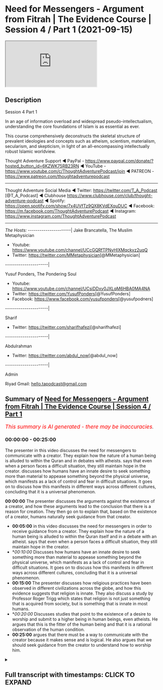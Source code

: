 # Need for Messengers - Argument from Fitrah | The Evidence Course | Session 4 / Part 1 (2021-09-15)

<iframe loading='lazy' src='https://www.youtube.com/embed/z2m7jsH3_Mw'></iframe>

## Description

Session 4  Part 1

In an age of information overload and widespread pseudo-intellectualism, understanding the core foundations of Islam is as essential as ever. 

This course comprehensively deconstructs the skeletal structure of prevalent ideologies and concepts such as atheism, scientism, materialism, secularism, and skepticism, in light of an all-encompassing intellectually robust Islamic worldview.

Thought Adventure Support
◄ PayPal - https://www.paypal.com/donate/?hosted_button_id=6KZWK75RB23RN 
◄ YouTube - https://www.youtube.com/c/ThoughtAdventurePodcast/join
◄ PATREON - https://www.patreon.com/thoughtadventurepodcast
____________________________________________________________________

Thought Adventure Social Media
◄ Twitter: https://twitter.com/T_A_Podcast​​ [@T_A_Podcast]
◄ Clubhouse https://www.clubhouse.com/club/thought-adventure-podcast
◄ Spotify: https://open.spotify.com/show/7x4UVfTz9QX8KVdEXquDUC
◄ Facebook: https://m.facebook.com/ThoughtAdventurePodcast
◄ Instagram: https://www.instagram.com/ThoughtAdventurePodcast​

----------------------------------------------------------------

*The Hosts:*
----------------------|
Jake Brancatella, The Muslim Metaphysician

- Youtube: https://www.youtube.com/channel/UCcGQRfTPNyHlXMqckvz2uqQ
- Twitter:  https://twitter.com/MMetaphysician​​ [@MMetaphysician]

----------------------|

Yusuf Ponders, The Pondering Soul

- Youtube: https://www.youtube.com/channel/UCsiDDxy0JXLqM6HBA0MA4NA
- Twitter: https://twitter.com/YusufPonders​​ [@YusufPonders]
- Facebook: https://www.facebook.com/yusufponders​ [@yusufpodners]

----------------------|

Sharif

- Twitter: https://twitter.com/sharifhafezi​​ [@sharifhafezi]

----------------------|

Abdulrahman

- Twitter: https://twitter.com/abdul_now​ [@abdul_now]

----------------------|

Admin

Riyad 
Gmail: hello.tapodcast@gmail.com

## Summary of [Need for Messengers - Argument from Fitrah | The Evidence Course | Session 4 / Part 1](https://www.youtube.com/watch?v=z2m7jsH3_Mw)


*<span style="color:red; font-size:125%">This summary is AI generated - there may be inaccuracies</span>. [](/)*

### <a onclick="modifyYTiframeseektime('0')">00:00:00</a> - <a onclick="modifyYTiframeseektime('1500')">00:25:00</a>

The presenter in this video discusses the need for messengers to communicate with a creator. They explain how the nature of a human being is alluded to within the Quran and in debates with atheists. says that even when a person faces a difficult situation, they still maintain hope in the creator.  discusses how humans have an innate desire to seek something more than material to appease something beyond the physical universe, which manifests as a lack of control and fear in difficult situations. It goes on to discuss how this manifests in different ways across different cultures, concluding that it is a universal phenomenon.

**<a onclick="modifyYTiframeseektime('0')">00:00:00</a>** The presenter discusses the arguments against the existence of a creator, and how these arguments lead to the conclusion that there is a reason for creation. They then go on to explain that, based on the existence of a creator, humans naturally seek guidance from that creator.
* **<a onclick="modifyYTiframeseektime('300')">00:05:00</a>** in this video discusses the need for messengers in order to receive guidance from a creator. They explain how the nature of a human being is alluded to within the Quran itself and in a debate with an atheist. says that even when a person faces a difficult situation, they still maintain hope in the creator.
* **<a onclick="modifyYTiframeseektime('600')">00:10:00</a>* Discusses how humans have an innate desire to seek something more than material to appease something beyond the physical universe, which manifests as a lack of control and fear in difficult situations. It goes on to discuss how this manifests in different ways across different cultures, concluding that it is a universal phenomenon.
* **<a onclick="modifyYTiframeseektime('900')">00:15:00</a>** The presenter discusses how religious practices have been observed in different civilizations across the globe, and how this evidence suggests that religion is innate. They also discuss a study by Professor Roger Trigg which states that religion is not just something that is acquired from society, but is something that is innate in most humans.
* **<a onclick="modifyYTiframeseektime('1200')">00:20:00</a>* Discusses studies that point to the existence of a desire to worship and submit to a higher being in human beings, even atheists. He argues that this is the fitter of the human being and that it is a rational observation of the human condition.
* **<a onclick="modifyYTiframeseektime('1500')">00:25:00</a>** argues that there must be a way to communicate with the creator because it makes sense and is logical. He also argues that we should seek guidance from the creator to understand how to worship him.

<details><summary><h2>Full transcript with timestamps: CLICK TO EXPAND</h2></summary>

<a onclick="modifyYTiframeseektime('14')">0:00:14</a> alhamdulillah you have stayed for  
<a onclick="modifyYTiframeseektime('17')">0:00:17</a> section four inshallah section four  
<a onclick="modifyYTiframeseektime('19')">0:00:19</a> we're now going to look at the question  
<a onclick="modifyYTiframeseektime('21')">0:00:21</a> about the need for messengers and we're  
<a onclick="modifyYTiframeseektime('23')">0:00:23</a> going to talk about this in two parts  
<a onclick="modifyYTiframeseektime('25')">0:00:25</a> the first one we're going to talk about  
<a onclick="modifyYTiframeseektime('27')">0:00:27</a> which is where we're going to focus  
<a onclick="modifyYTiframeseektime('28')">0:00:28</a> today is the argument from fitra  
<a onclick="modifyYTiframeseektime('31')">0:00:31</a> so in the first section or the second  
<a onclick="modifyYTiframeseektime('33')">0:00:33</a> section  
<a onclick="modifyYTiframeseektime('34')">0:00:34</a> and sections two or sessions two and  
<a onclick="modifyYTiframeseektime('37')">0:00:37</a> three  
<a onclick="modifyYTiframeseektime('38')">0:00:38</a> we explored the question of whether the  
<a onclick="modifyYTiframeseektime('40')">0:00:40</a> universe and all that it contained  
<a onclick="modifyYTiframeseektime('43')">0:00:43</a> including us  
<a onclick="modifyYTiframeseektime('44')">0:00:44</a> have a creator  
<a onclick="modifyYTiframeseektime('46')">0:00:46</a> we explored the various arguments for  
<a onclick="modifyYTiframeseektime('49')">0:00:49</a> the existence of allah  
<a onclick="modifyYTiframeseektime('51')">0:00:51</a> and even some of the popular contentions  
<a onclick="modifyYTiframeseektime('53')">0:00:53</a> against these arguments  
<a onclick="modifyYTiframeseektime('55')">0:00:55</a> inshallah hopefully we have concluded  
<a onclick="modifyYTiframeseektime('58')">0:00:58</a> that there are very strong  
<a onclick="modifyYTiframeseektime('60')">0:01:00</a> rational reasons for not only believing  
<a onclick="modifyYTiframeseektime('63')">0:01:03</a> that there is a necessary independent  
<a onclick="modifyYTiframeseektime('65')">0:01:05</a> unlimited creator  
<a onclick="modifyYTiframeseektime('66')">0:01:06</a> but also a creator who is one and unique  
<a onclick="modifyYTiframeseektime('70')">0:01:10</a> as well as having a will and thus chose  
<a onclick="modifyYTiframeseektime('73')">0:01:13</a> to create the universe  
<a onclick="modifyYTiframeseektime('75')">0:01:15</a> that the first question should now be  
<a onclick="modifyYTiframeseektime('77')">0:01:17</a> answered what was that first question if  
<a onclick="modifyYTiframeseektime('78')">0:01:18</a> you remember when we talked about the  
<a onclick="modifyYTiframeseektime('80')">0:01:20</a> person who wakes up on in a desert  
<a onclick="modifyYTiframeseektime('83')">0:01:23</a> how did i get here we wake up into  
<a onclick="modifyYTiframeseektime('85')">0:01:25</a> existence we went from non-existence to  
<a onclick="modifyYTiframeseektime('87')">0:01:27</a> existence we've answered that first  
<a onclick="modifyYTiframeseektime('89')">0:01:29</a> question how did i get here  
<a onclick="modifyYTiframeseektime('92')">0:01:32</a> ultimately without going into the  
<a onclick="modifyYTiframeseektime('94')">0:01:34</a> discussions of mechanic mechanistics or  
<a onclick="modifyYTiframeseektime('96')">0:01:36</a> the  
<a onclick="modifyYTiframeseektime('97')">0:01:37</a> mechanistics or mechanical aspects or  
<a onclick="modifyYTiframeseektime('99')">0:01:39</a> causations of the universe and its  
<a onclick="modifyYTiframeseektime('101')">0:01:41</a> creation we ultimately answered the  
<a onclick="modifyYTiframeseektime('103')">0:01:43</a> question by saying ultimately the  
<a onclick="modifyYTiframeseektime('105')">0:01:45</a> creator created us  
<a onclick="modifyYTiframeseektime('107')">0:01:47</a> and brought us into this life  
<a onclick="modifyYTiframeseektime('110')">0:01:50</a> but we also need to ask the next  
<a onclick="modifyYTiframeseektime('112')">0:01:52</a> question  
<a onclick="modifyYTiframeseektime('113')">0:01:53</a> okay we are created  
<a onclick="modifyYTiframeseektime('115')">0:01:55</a> but we we were we created by the creator  
<a onclick="modifyYTiframeseektime('117')">0:01:57</a> allah and told just to get on with life  
<a onclick="modifyYTiframeseektime('120')">0:02:00</a> in essence is there guidance from this  
<a onclick="modifyYTiframeseektime('123')">0:02:03</a> creator after we have been created  
<a onclick="modifyYTiframeseektime('126')">0:02:06</a> should we even look for the guidance or  
<a onclick="modifyYTiframeseektime('128')">0:02:08</a> should we just simply be satisfied that  
<a onclick="modifyYTiframeseektime('130')">0:02:10</a> allah exists our creator exists that's  
<a onclick="modifyYTiframeseektime('133')">0:02:13</a> it i'm happy with the answer  
<a onclick="modifyYTiframeseektime('135')">0:02:15</a> well there's a few ways to answer this  
<a onclick="modifyYTiframeseektime('136')">0:02:16</a> question  
<a onclick="modifyYTiframeseektime('137')">0:02:17</a> firstly if we cast our minds back  
<a onclick="modifyYTiframeseektime('140')">0:02:20</a> to the second video in the first section  
<a onclick="modifyYTiframeseektime('143')">0:02:23</a> or first session  
<a onclick="modifyYTiframeseektime('144')">0:02:24</a> we discussed that in order to understand  
<a onclick="modifyYTiframeseektime('146')">0:02:26</a> our purpose of life  
<a onclick="modifyYTiframeseektime('148')">0:02:28</a> you know when you wake up in that desert  
<a onclick="modifyYTiframeseektime('150')">0:02:30</a> in order to understand our purpose we  
<a onclick="modifyYTiframeseektime('152')">0:02:32</a> need to answer the question how did we  
<a onclick="modifyYTiframeseektime('154')">0:02:34</a> get here and also  
<a onclick="modifyYTiframeseektime('156')">0:02:36</a> what's going to happen to us after we  
<a onclick="modifyYTiframeseektime('158')">0:02:38</a> die  
<a onclick="modifyYTiframeseektime('159')">0:02:39</a> where are we going and it's only by  
<a onclick="modifyYTiframeseektime('161')">0:02:41</a> answering this question do we create a  
<a onclick="modifyYTiframeseektime('163')">0:02:43</a> unique moral and unique viewpoint on  
<a onclick="modifyYTiframeseektime('167')">0:02:47</a> life so we need to know we still need to  
<a onclick="modifyYTiframeseektime('169')">0:02:49</a> answer this question  
<a onclick="modifyYTiframeseektime('171')">0:02:51</a> is there guidance did the creator create  
<a onclick="modifyYTiframeseektime('173')">0:02:53</a> us and just simply leave us or did the  
<a onclick="modifyYTiframeseektime('175')">0:02:55</a> creator creators and actually give us a  
<a onclick="modifyYTiframeseektime('177')">0:02:57</a> guidance that we have to follow and tell  
<a onclick="modifyYTiframeseektime('179')">0:02:59</a> us what's going to happen to us after we  
<a onclick="modifyYTiframeseektime('181')">0:03:01</a> die  
<a onclick="modifyYTiframeseektime('182')">0:03:02</a> so clearly now  
<a onclick="modifyYTiframeseektime('184')">0:03:04</a> knowing that there is a creator who  
<a onclick="modifyYTiframeseektime('186')">0:03:06</a> chose to create the universe we'd  
<a onclick="modifyYTiframeseektime('187')">0:03:07</a> naturally ask the question whether there  
<a onclick="modifyYTiframeseektime('190')">0:03:10</a> was a reason for this creation and what  
<a onclick="modifyYTiframeseektime('193')">0:03:13</a> our role is within this universe within  
<a onclick="modifyYTiframeseektime('195')">0:03:15</a> this creation  
<a onclick="modifyYTiframeseektime('197')">0:03:17</a> that would necessitate  
<a onclick="modifyYTiframeseektime('198')">0:03:18</a> us  
<a onclick="modifyYTiframeseektime('199')">0:03:19</a> force us to go out and look for any  
<a onclick="modifyYTiframeseektime('202')">0:03:22</a> divine guidance  
<a onclick="modifyYTiframeseektime('204')">0:03:24</a> that point  
<a onclick="modifyYTiframeseektime('205')">0:03:25</a> is further emphasized by various people  
<a onclick="modifyYTiframeseektime('208')">0:03:28</a> claiming that they've received  
<a onclick="modifyYTiframeseektime('210')">0:03:30</a> communication from the creator so that  
<a onclick="modifyYTiframeseektime('212')">0:03:32</a> you go outside people are all constantly  
<a onclick="modifyYTiframeseektime('214')">0:03:34</a> claiming that there is a creator that  
<a onclick="modifyYTiframeseektime('216')">0:03:36</a> there is so that not only there is a  
<a onclick="modifyYTiframeseektime('217')">0:03:37</a> creator but they have  
<a onclick="modifyYTiframeseektime('219')">0:03:39</a> you know  
<a onclick="modifyYTiframeseektime('220')">0:03:40</a> revelation from this creator the  
<a onclick="modifyYTiframeseektime('222')">0:03:42</a> guidance to tell us how to live our life  
<a onclick="modifyYTiframeseektime('224')">0:03:44</a> what to believe in what's going to  
<a onclick="modifyYTiframeseektime('226')">0:03:46</a> happen to us after we die  
<a onclick="modifyYTiframeseektime('228')">0:03:48</a> so we'd naturally look at some of these  
<a onclick="modifyYTiframeseektime('230')">0:03:50</a> claims  
<a onclick="modifyYTiframeseektime('231')">0:03:51</a> that is something we'd discuss that's  
<a onclick="modifyYTiframeseektime('233')">0:03:53</a> something we'll discuss more in the next  
<a onclick="modifyYTiframeseektime('234')">0:03:54</a> session what is the evidences for these  
<a onclick="modifyYTiframeseektime('236')">0:03:56</a> claims and how to assess it  
<a onclick="modifyYTiframeseektime('238')">0:03:58</a> secondly by establishing that allah  
<a onclick="modifyYTiframeseektime('241')">0:04:01</a> exists who chose to create this  
<a onclick="modifyYTiframeseektime('243')">0:04:03</a> naturally implies there's a purpose  
<a onclick="modifyYTiframeseektime('246')">0:04:06</a> behind creation because we're not just  
<a onclick="modifyYTiframeseektime('248')">0:04:08</a> talking about a necessary being that  
<a onclick="modifyYTiframeseektime('250')">0:04:10</a> incidentally created the universe but  
<a onclick="modifyYTiframeseektime('252')">0:04:12</a> rather allah subhanallah a creator with  
<a onclick="modifyYTiframeseektime('255')">0:04:15</a> a will and therefore chose through his  
<a onclick="modifyYTiframeseektime('258')">0:04:18</a> knowledge and power to create the  
<a onclick="modifyYTiframeseektime('261')">0:04:21</a> universe that implies that there was a  
<a onclick="modifyYTiframeseektime('263')">0:04:23</a> reason behind this creation allah he  
<a onclick="modifyYTiframeseektime('266')">0:04:26</a> mentioned in the quran in translation  
<a onclick="modifyYTiframeseektime('268')">0:04:28</a> we created not the heavens and the earth  
<a onclick="modifyYTiframeseektime('270')">0:04:30</a> and all that is in between them for mere  
<a onclick="modifyYTiframeseektime('272')">0:04:32</a> play sort of  
<a onclick="modifyYTiframeseektime('274')">0:04:34</a> chapter 21 verse 16.  
<a onclick="modifyYTiframeseektime('276')">0:04:36</a> so after knowing that the creator  
<a onclick="modifyYTiframeseektime('278')">0:04:38</a> decided to create us  
<a onclick="modifyYTiframeseektime('280')">0:04:40</a> it would be natural to ask the question  
<a onclick="modifyYTiframeseektime('282')">0:04:42</a> why did the creator create us and what  
<a onclick="modifyYTiframeseektime('284')">0:04:44</a> com you know what guidance is given to  
<a onclick="modifyYTiframeseektime('287')">0:04:47</a> us therefore we're looking for  
<a onclick="modifyYTiframeseektime('288')">0:04:48</a> communication  
<a onclick="modifyYTiframeseektime('290')">0:04:50</a> third reason why we would look for a  
<a onclick="modifyYTiframeseektime('292')">0:04:52</a> guidance  
<a onclick="modifyYTiframeseektime('293')">0:04:53</a> is that humans have been created with a  
<a onclick="modifyYTiframeseektime('295')">0:04:55</a> particular nature  
<a onclick="modifyYTiframeseektime('297')">0:04:57</a> as we call this the fitra  
<a onclick="modifyYTiframeseektime('300')">0:05:00</a> which means the innate or as many  
<a onclick="modifyYTiframeseektime('302')">0:05:02</a> scholars in olympus have said it refers  
<a onclick="modifyYTiframeseektime('305')">0:05:05</a> to the innate desire or the innate drive  
<a onclick="modifyYTiframeseektime('308')">0:05:08</a> within human beings to seek worship  
<a onclick="modifyYTiframeseektime('310')">0:05:10</a> and i want to spend some time explaining  
<a onclick="modifyYTiframeseektime('312')">0:05:12</a> the fitra of the human being what it  
<a onclick="modifyYTiframeseektime('315')">0:05:15</a> means and whether it can be rationally  
<a onclick="modifyYTiframeseektime('318')">0:05:18</a> established that humans have this fitrah  
<a onclick="modifyYTiframeseektime('321')">0:05:21</a> either this innate desire to worship or  
<a onclick="modifyYTiframeseektime('324')">0:05:24</a> this instinct to worship allah or the  
<a onclick="modifyYTiframeseektime('326')">0:05:26</a> creator  
<a onclick="modifyYTiframeseektime('328')">0:05:28</a> and also or whether this is something  
<a onclick="modifyYTiframeseektime('330')">0:05:30</a> just simply established from the quran  
<a onclick="modifyYTiframeseektime('332')">0:05:32</a> and we just assume it and accept it  
<a onclick="modifyYTiframeseektime('335')">0:05:35</a> this will also add to the other  
<a onclick="modifyYTiframeseektime('337')">0:05:37</a> evidences that we mentioned why we need  
<a onclick="modifyYTiframeseektime('340')">0:05:40</a> to  
<a onclick="modifyYTiframeseektime('340')">0:05:40</a> seek  
<a onclick="modifyYTiframeseektime('342')">0:05:42</a> a messenger or a message from the  
<a onclick="modifyYTiframeseektime('344')">0:05:44</a> creator  
<a onclick="modifyYTiframeseektime('345')">0:05:45</a> i'm going to give you a quick example of  
<a onclick="modifyYTiframeseektime('346')">0:05:46</a> this is an example from the time of the  
<a onclick="modifyYTiframeseektime('349')">0:05:49</a> salaf from one of the scholars of the  
<a onclick="modifyYTiframeseektime('351')">0:05:51</a> son of jafra sadiq  
<a onclick="modifyYTiframeseektime('354')">0:05:54</a> and it was reported that he had a debate  
<a onclick="modifyYTiframeseektime('356')">0:05:56</a> or a discussion with an atheist  
<a onclick="modifyYTiframeseektime('359')">0:05:59</a> and in this debate he was trying to  
<a onclick="modifyYTiframeseektime('361')">0:06:01</a> explain to the atheist that there is a  
<a onclick="modifyYTiframeseektime('363')">0:06:03</a> natural innate desire in all human  
<a onclick="modifyYTiframeseektime('365')">0:06:05</a> beings including him as an atheist to  
<a onclick="modifyYTiframeseektime('368')">0:06:08</a> believe in a creator and a one god  
<a onclick="modifyYTiframeseektime('371')">0:06:11</a> and so jafar sadiq he he mentioned this  
<a onclick="modifyYTiframeseektime('374')">0:06:14</a> point about being on a boat and the boat  
<a onclick="modifyYTiframeseektime('377')">0:06:17</a> being caught in the storm and the  
<a onclick="modifyYTiframeseektime('378')">0:06:18</a> atheist said you know what that happened  
<a onclick="modifyYTiframeseektime('380')">0:06:20</a> to me i was on a boat and we were caught  
<a onclick="modifyYTiframeseektime('383')">0:06:23</a> in a storm  
<a onclick="modifyYTiframeseektime('385')">0:06:25</a> and he said when you were caught in a  
<a onclick="modifyYTiframeseektime('386')">0:06:26</a> storm  
<a onclick="modifyYTiframeseektime('388')">0:06:28</a> did you  
<a onclick="modifyYTiframeseektime('389')">0:06:29</a> lose hope or did you maintain hope and  
<a onclick="modifyYTiframeseektime('391')">0:06:31</a> he said i maintained hope i had hope in  
<a onclick="modifyYTiframeseektime('392')">0:06:32</a> the ship and the crew to save me from  
<a onclick="modifyYTiframeseektime('395')">0:06:35</a> this storm  
<a onclick="modifyYTiframeseektime('396')">0:06:36</a> so then he said well what else happened  
<a onclick="modifyYTiframeseektime('398')">0:06:38</a> so then the atheist said well then what  
<a onclick="modifyYTiframeseektime('400')">0:06:40</a> happened was that the ship overturned  
<a onclick="modifyYTiframeseektime('403')">0:06:43</a> and all the crew fell out and they they  
<a onclick="modifyYTiframeseektime('405')">0:06:45</a> were into the sea  
<a onclick="modifyYTiframeseektime('406')">0:06:46</a> and so there was no crew for me to  
<a onclick="modifyYTiframeseektime('408')">0:06:48</a> depend upon and so jefferson said did  
<a onclick="modifyYTiframeseektime('411')">0:06:51</a> you  
<a onclick="modifyYTiframeseektime('413')">0:06:53</a> lose hope or did you maintain hope he  
<a onclick="modifyYTiframeseektime('414')">0:06:54</a> said i still maintained hope that the  
<a onclick="modifyYTiframeseektime('416')">0:06:56</a> physical body of the ship would remain  
<a onclick="modifyYTiframeseektime('418')">0:06:58</a> intact  
<a onclick="modifyYTiframeseektime('419')">0:06:59</a> but then what happened was that the ship  
<a onclick="modifyYTiframeseektime('421')">0:07:01</a> began to be destroyed and torn apart and  
<a onclick="modifyYTiframeseektime('423')">0:07:03</a> so i'm now floating in the middle of the  
<a onclick="modifyYTiframeseektime('426')">0:07:06</a> ocean holding on to a plank of wood in  
<a onclick="modifyYTiframeseektime('429')">0:07:09</a> order to stay afloat  
<a onclick="modifyYTiframeseektime('430')">0:07:10</a> and again japheth sadik said did you  
<a onclick="modifyYTiframeseektime('433')">0:07:13</a> lose hope or did you maintain hope and  
<a onclick="modifyYTiframeseektime('435')">0:07:15</a> he said i still had hope that this this  
<a onclick="modifyYTiframeseektime('438')">0:07:18</a> plank of wood would keep me afloat  
<a onclick="modifyYTiframeseektime('441')">0:07:21</a> and then he said the atheist he said  
<a onclick="modifyYTiframeseektime('443')">0:07:23</a> then suddenly the plank of wood  
<a onclick="modifyYTiframeseektime('445')">0:07:25</a> you know went from beneath me and i was  
<a onclick="modifyYTiframeseektime('448')">0:07:28</a> no longer supported by the plank of wood  
<a onclick="modifyYTiframeseektime('450')">0:07:30</a> in the middle of the ocean but i was  
<a onclick="modifyYTiframeseektime('452')">0:07:32</a> still able to float  
<a onclick="modifyYTiframeseektime('453')">0:07:33</a> and then jafar sadiq said did you lose  
<a onclick="modifyYTiframeseektime('456')">0:07:36</a> hope or did you still have hope and he  
<a onclick="modifyYTiframeseektime('458')">0:07:38</a> said i still had hope and then he said  
<a onclick="modifyYTiframeseektime('460')">0:07:40</a> upon whom did you place your hope  
<a onclick="modifyYTiframeseektime('463')">0:07:43</a> because initially it was the crew then  
<a onclick="modifyYTiframeseektime('465')">0:07:45</a> the ship then the plank of wood and the  
<a onclick="modifyYTiframeseektime('467')">0:07:47</a> atheist had to admit that his hope was  
<a onclick="modifyYTiframeseektime('470')">0:07:50</a> placed upon the creator allah  
<a onclick="modifyYTiframeseektime('475')">0:07:55</a> and so this alludes to the nature within  
<a onclick="modifyYTiframeseektime('477')">0:07:57</a> a human being this this conversation  
<a onclick="modifyYTiframeseektime('480')">0:08:00</a> that took place  
<a onclick="modifyYTiframeseektime('481')">0:08:01</a> and this this nature of the human being  
<a onclick="modifyYTiframeseektime('483')">0:08:03</a> is also alluded to within the quran  
<a onclick="modifyYTiframeseektime('485')">0:08:05</a> itself  
<a onclick="modifyYTiframeseektime('486')">0:08:06</a> allah he says  
<a onclick="modifyYTiframeseektime('488')">0:08:08</a> in the verse uh sort of unes verse 22 he  
<a onclick="modifyYTiframeseektime('492')">0:08:12</a> it is who enables you to travel through  
<a onclick="modifyYTiframeseektime('494')">0:08:14</a> the land and sea to when you are in  
<a onclick="modifyYTiframeseektime('496')">0:08:16</a> ships and they sail with them with a  
<a onclick="modifyYTiframeseektime('499')">0:08:19</a> favorable favorable wind and they are  
<a onclick="modifyYTiframeseektime('501')">0:08:21</a> glad therein and then comes a stormy  
<a onclick="modifyYTiframeseektime('504')">0:08:24</a> wind and the waves come to them from all  
<a onclick="modifyYTiframeseektime('507')">0:08:27</a> sides and they think that they are  
<a onclick="modifyYTiframeseektime('509')">0:08:29</a> encircled therein they invoke allah  
<a onclick="modifyYTiframeseektime('512')">0:08:32</a> making their faith pure for him alone  
<a onclick="modifyYTiframeseektime('515')">0:08:35</a> saying if you allah delivers us from  
<a onclick="modifyYTiframeseektime('517')">0:08:37</a> this we shall be truly grateful  
<a onclick="modifyYTiframeseektime('520')">0:08:40</a> so allah mentions people upon a ship  
<a onclick="modifyYTiframeseektime('523')">0:08:43</a> facing a stormy sea and naturally they  
<a onclick="modifyYTiframeseektime('526')">0:08:46</a> start to invoke upon allah  
<a onclick="modifyYTiframeseektime('532')">0:08:52</a> and there's a famous saying  
<a onclick="modifyYTiframeseektime('534')">0:08:54</a> that is mentioned that there are no  
<a onclick="modifyYTiframeseektime('536')">0:08:56</a> atheists  
<a onclick="modifyYTiframeseektime('537')">0:08:57</a> on a sinking boat it's a famous saying  
<a onclick="modifyYTiframeseektime('539')">0:08:59</a> in the uk maybe elsewhere as well but  
<a onclick="modifyYTiframeseektime('541')">0:09:01</a> there are no atheists on a sinking boat  
<a onclick="modifyYTiframeseektime('544')">0:09:04</a> and so what we can see is mentioned by  
<a onclick="modifyYTiframeseektime('546')">0:09:06</a> jafar assad's conversation with the  
<a onclick="modifyYTiframeseektime('548')">0:09:08</a> atheist or mentioned in the quran itself  
<a onclick="modifyYTiframeseektime('550')">0:09:10</a> or the saying there are no atheists on a  
<a onclick="modifyYTiframeseektime('552')">0:09:12</a> sinking boat is that there is a nature  
<a onclick="modifyYTiframeseektime('555')">0:09:15</a> in a human being  
<a onclick="modifyYTiframeseektime('556')">0:09:16</a> that when they feel fear they're in a  
<a onclick="modifyYTiframeseektime('559')">0:09:19</a> difficult situation  
<a onclick="modifyYTiframeseektime('561')">0:09:21</a> then their natural reaction is to seek  
<a onclick="modifyYTiframeseektime('564')">0:09:24</a> worship or to seek and needs to sanctify  
<a onclick="modifyYTiframeseektime('567')">0:09:27</a> to glorify or to connect with the  
<a onclick="modifyYTiframeseektime('569')">0:09:29</a> creator  
<a onclick="modifyYTiframeseektime('570')">0:09:30</a> in essence what's happening when a  
<a onclick="modifyYTiframeseektime('572')">0:09:32</a> person is facing a difficult situation a  
<a onclick="modifyYTiframeseektime('575')">0:09:35</a> you know facing fear is that they're  
<a onclick="modifyYTiframeseektime('577')">0:09:37</a> facing a situation in which they feel  
<a onclick="modifyYTiframeseektime('579')">0:09:39</a> weak limited and needy  
<a onclick="modifyYTiframeseektime('582')">0:09:42</a> and being feeling this weak limited  
<a onclick="modifyYTiframeseektime('584')">0:09:44</a> needy nature makes the person realize  
<a onclick="modifyYTiframeseektime('587')">0:09:47</a> that they don't have control  
<a onclick="modifyYTiframeseektime('589')">0:09:49</a> over the affairs you know normally we  
<a onclick="modifyYTiframeseektime('591')">0:09:51</a> have this assumption that you know we're  
<a onclick="modifyYTiframeseektime('593')">0:09:53</a> in control of what's happening of up  
<a onclick="modifyYTiframeseektime('596')">0:09:56</a> until something happens that takes away  
<a onclick="modifyYTiframeseektime('598')">0:09:58</a> that illusion and we realized actually  
<a onclick="modifyYTiframeseektime('600')">0:10:00</a> the control that we thought we had the  
<a onclick="modifyYTiframeseektime('602')">0:10:02</a> power that we thought we had easily goes  
<a onclick="modifyYTiframeseektime('605')">0:10:05</a> away from us maybe we're on a car we're  
<a onclick="modifyYTiframeseektime('607')">0:10:07</a> driving on the motorway or the highway  
<a onclick="modifyYTiframeseektime('609')">0:10:09</a> we're thinking we're fine we're safe and  
<a onclick="modifyYTiframeseektime('611')">0:10:11</a> suddenly we hit a bump and we skid or  
<a onclick="modifyYTiframeseektime('614')">0:10:14</a> our tire blows out and we're unable to  
<a onclick="modifyYTiframeseektime('616')">0:10:16</a> maintain control and our heart starts  
<a onclick="modifyYTiframeseektime('618')">0:10:18</a> pumping  
<a onclick="modifyYTiframeseektime('619')">0:10:19</a> and maybe after some expletive words you  
<a onclick="modifyYTiframeseektime('622')">0:10:22</a> start saying you know you start reciting  
<a onclick="modifyYTiframeseektime('624')">0:10:24</a> the kalima or whatever you know in order  
<a onclick="modifyYTiframeseektime('625')">0:10:25</a> to uh reconnect it's that natural  
<a onclick="modifyYTiframeseektime('628')">0:10:28</a> reaction that fear that pushes us  
<a onclick="modifyYTiframeseektime('631')">0:10:31</a> that lack of control that pushes us to  
<a onclick="modifyYTiframeseektime('633')">0:10:33</a> want to sanctify  
<a onclick="modifyYTiframeseektime('635')">0:10:35</a> so we begin to see uh  
<a onclick="modifyYTiframeseektime('638')">0:10:38</a> so we begin to see that whenever there  
<a onclick="modifyYTiframeseektime('640')">0:10:40</a> is a situation of you know deep anxiety  
<a onclick="modifyYTiframeseektime('643')">0:10:43</a> deep problems lack of control that we  
<a onclick="modifyYTiframeseektime('646')">0:10:46</a> seek out and we call upon allah and i'm  
<a onclick="modifyYTiframeseektime('648')">0:10:48</a> just going to give a couple of other  
<a onclick="modifyYTiframeseektime('650')">0:10:50</a> examples of this there's a famous  
<a onclick="modifyYTiframeseektime('651')">0:10:51</a> footballer or you know he's not that  
<a onclick="modifyYTiframeseektime('653')">0:10:53</a> famous but he was a footballer his name  
<a onclick="modifyYTiframeseektime('655')">0:10:55</a> was ander herrera  
<a onclick="modifyYTiframeseektime('656')">0:10:56</a> and ander herrera before he used to go  
<a onclick="modifyYTiframeseektime('658')">0:10:58</a> on the football pitch he always used to  
<a onclick="modifyYTiframeseektime('660')">0:11:00</a> put on his shin pads and the shin pads  
<a onclick="modifyYTiframeseektime('663')">0:11:03</a> was  
<a onclick="modifyYTiframeseektime('664')">0:11:04</a> from when he was 13 years of age because  
<a onclick="modifyYTiframeseektime('667')">0:11:07</a> for him he believed that something  
<a onclick="modifyYTiframeseektime('668')">0:11:08</a> within the shin pads was able to make  
<a onclick="modifyYTiframeseektime('671')">0:11:11</a> him play as a better footballer  
<a onclick="modifyYTiframeseektime('673')">0:11:13</a> so what's going on in his mind it's the  
<a onclick="modifyYTiframeseektime('675')">0:11:15</a> same thing regardless of the person on  
<a onclick="modifyYTiframeseektime('676')">0:11:16</a> the sinking ship he's in a situation  
<a onclick="modifyYTiframeseektime('679')">0:11:19</a> where which he recognizes he lacks  
<a onclick="modifyYTiframeseektime('681')">0:11:21</a> control  
<a onclick="modifyYTiframeseektime('682')">0:11:22</a> that there are things that are outside  
<a onclick="modifyYTiframeseektime('684')">0:11:24</a> of his own factor  
<a onclick="modifyYTiframeseektime('685')">0:11:25</a> that his own capacity to able to  
<a onclick="modifyYTiframeseektime('688')">0:11:28</a> determine so as a result he's looking  
<a onclick="modifyYTiframeseektime('691')">0:11:31</a> for something more than material to  
<a onclick="modifyYTiframeseektime('693')">0:11:33</a> appease something  
<a onclick="modifyYTiframeseektime('694')">0:11:34</a> in the same way when you have people  
<a onclick="modifyYTiframeseektime('696')">0:11:36</a> going into their exams you find people  
<a onclick="modifyYTiframeseektime('698')">0:11:38</a> will go in there with their lucky charms  
<a onclick="modifyYTiframeseektime('700')">0:11:40</a> lucky mascots a lucky pen or whatever it  
<a onclick="modifyYTiframeseektime('703')">0:11:43</a> is that they they're bringing them in  
<a onclick="modifyYTiframeseektime('706')">0:11:46</a> now the reality is that these things  
<a onclick="modifyYTiframeseektime('707')">0:11:47</a> don't have any intrinsic materialistic  
<a onclick="modifyYTiframeseektime('710')">0:11:50</a> value to the exam itself but it's  
<a onclick="modifyYTiframeseektime('712')">0:11:52</a> because they feel that fear the anxiety  
<a onclick="modifyYTiframeseektime('716')">0:11:56</a> the lack of control the feeling of being  
<a onclick="modifyYTiframeseektime('718')">0:11:58</a> weak limited and needy that pushes them  
<a onclick="modifyYTiframeseektime('722')">0:12:02</a> to look for something more than material  
<a onclick="modifyYTiframeseektime('724')">0:12:04</a> to appease something that's more than  
<a onclick="modifyYTiframeseektime('726')">0:12:06</a> material  
<a onclick="modifyYTiframeseektime('727')">0:12:07</a> and also as a brief example of this  
<a onclick="modifyYTiframeseektime('731')">0:12:11</a> uh or to extend the point i remember  
<a onclick="modifyYTiframeseektime('734')">0:12:14</a> also when i was doing my exams or  
<a onclick="modifyYTiframeseektime('736')">0:12:16</a> with other people students who were  
<a onclick="modifyYTiframeseektime('738')">0:12:18</a> doing their exams the night before the  
<a onclick="modifyYTiframeseektime('740')">0:12:20</a> exam the point where you think you know  
<a onclick="modifyYTiframeseektime('742')">0:12:22</a> what  
<a onclick="modifyYTiframeseektime('744')">0:12:24</a> you know there's no much more revision i  
<a onclick="modifyYTiframeseektime('746')">0:12:26</a> can do people become very philosophical  
<a onclick="modifyYTiframeseektime('748')">0:12:28</a> at that moment in time they start asking  
<a onclick="modifyYTiframeseektime('750')">0:12:30</a> questions about purpose of life meaning  
<a onclick="modifyYTiframeseektime('752')">0:12:32</a> isn't there more to life  
<a onclick="modifyYTiframeseektime('754')">0:12:34</a> it's basically that innate nature nature  
<a onclick="modifyYTiframeseektime('756')">0:12:36</a> that fitter that's kicking in  
<a onclick="modifyYTiframeseektime('761')">0:12:41</a> so  
<a onclick="modifyYTiframeseektime('763')">0:12:43</a> this seems very basic examples  
<a onclick="modifyYTiframeseektime('765')">0:12:45</a> but this addresses this underlying  
<a onclick="modifyYTiframeseektime('768')">0:12:48</a> psychology that exists in all human  
<a onclick="modifyYTiframeseektime('770')">0:12:50</a> beings that human beings have an innate  
<a onclick="modifyYTiframeseektime('772')">0:12:52</a> desire to seek something more than just  
<a onclick="modifyYTiframeseektime('775')">0:12:55</a> what we see around us more than the  
<a onclick="modifyYTiframeseektime('776')">0:12:56</a> physical universe  
<a onclick="modifyYTiframeseektime('778')">0:12:58</a> and that this manifests mostly or  
<a onclick="modifyYTiframeseektime('781')">0:13:01</a> becomes most manifest so it's always  
<a onclick="modifyYTiframeseektime('783')">0:13:03</a> with us we always feel this weak limited  
<a onclick="modifyYTiframeseektime('785')">0:13:05</a> niche and needy nature but it becomes  
<a onclick="modifyYTiframeseektime('788')">0:13:08</a> more manifest when we're in situations  
<a onclick="modifyYTiframeseektime('790')">0:13:10</a> of hardship and difficulty situations  
<a onclick="modifyYTiframeseektime('792')">0:13:12</a> which are beyond or outside of our  
<a onclick="modifyYTiframeseektime('794')">0:13:14</a> control this pushes us to seek a higher  
<a onclick="modifyYTiframeseektime('796')">0:13:16</a> power  
<a onclick="modifyYTiframeseektime('797')">0:13:17</a> beyond the existence of nature this is  
<a onclick="modifyYTiframeseektime('800')">0:13:20</a> what we call the sanctification instinct  
<a onclick="modifyYTiframeseektime('803')">0:13:23</a> the spiritual instinct or what would  
<a onclick="modifyYTiframeseektime('805')">0:13:25</a> also term as the fitra  
<a onclick="modifyYTiframeseektime('807')">0:13:27</a> ultimately then the fitra drives us to  
<a onclick="modifyYTiframeseektime('810')">0:13:30</a> seek out and worship this higher power  
<a onclick="modifyYTiframeseektime('813')">0:13:33</a> beyond the physical universe  
<a onclick="modifyYTiframeseektime('815')">0:13:35</a> if this is a major part of the human  
<a onclick="modifyYTiframeseektime('817')">0:13:37</a> nature to have this  
<a onclick="modifyYTiframeseektime('819')">0:13:39</a> desire to worship the higher power  
<a onclick="modifyYTiframeseektime('822')">0:13:42</a> then we'd see this across all cultures  
<a onclick="modifyYTiframeseektime('824')">0:13:44</a> so if if it actually what we're saying  
<a onclick="modifyYTiframeseektime('826')">0:13:46</a> exists everybody has this desire to  
<a onclick="modifyYTiframeseektime('829')">0:13:49</a> worship then it shouldn't just be some  
<a onclick="modifyYTiframeseektime('832')">0:13:52</a> individuals rather we should see across  
<a onclick="modifyYTiframeseektime('835')">0:13:55</a> all civilizations all cultures and  
<a onclick="modifyYTiframeseektime('838')">0:13:58</a> across all times  
<a onclick="modifyYTiframeseektime('841')">0:14:01</a> and guess what we actually do see this  
<a onclick="modifyYTiframeseektime('843')">0:14:03</a> we actually observe that every time  
<a onclick="modifyYTiframeseektime('846')">0:14:06</a> every for every time and for any  
<a onclick="modifyYTiframeseektime('848')">0:14:08</a> civilization that we have studied we  
<a onclick="modifyYTiframeseektime('851')">0:14:11</a> observe that there's always something  
<a onclick="modifyYTiframeseektime('853')">0:14:13</a> that's worshiped some sort of deity or  
<a onclick="modifyYTiframeseektime('856')">0:14:16</a> even deities that are  
<a onclick="modifyYTiframeseektime('858')">0:14:18</a> that are worshipped  
<a onclick="modifyYTiframeseektime('859')">0:14:19</a> you know for example you had the ancient  
<a onclick="modifyYTiframeseektime('861')">0:14:21</a> egyptians and they would sacrifice  
<a onclick="modifyYTiframeseektime('864')">0:14:24</a> virgin girls to the nile in order to  
<a onclick="modifyYTiframeseektime('866')">0:14:26</a> appease the god or gods in order to make  
<a onclick="modifyYTiframeseektime('868')">0:14:28</a> the now flow  
<a onclick="modifyYTiframeseektime('870')">0:14:30</a> or some civilizations living next to a  
<a onclick="modifyYTiframeseektime('873')">0:14:33</a> volcano  
<a onclick="modifyYTiframeseektime('874')">0:14:34</a> may may have sought to sacrifice or  
<a onclick="modifyYTiframeseektime('877')">0:14:37</a> appease the gods or or uh direfied the  
<a onclick="modifyYTiframeseektime('879')">0:14:39</a> volcano in order to prevent the  
<a onclick="modifyYTiframeseektime('881')">0:14:41</a> eruptions you know for example there's  
<a onclick="modifyYTiframeseektime('884')">0:14:44</a> examples of you know again  
<a onclick="modifyYTiframeseektime('887')">0:14:47</a> children being sacrificed on the the  
<a onclick="modifyYTiframeseektime('889')">0:14:49</a> base of a volcano in order to appease  
<a onclick="modifyYTiframeseektime('891')">0:14:51</a> the volcano the volcano is a material  
<a onclick="modifyYTiframeseektime('893')">0:14:53</a> thing but it's the assumption  
<a onclick="modifyYTiframeseektime('895')">0:14:55</a> that i somehow got something more than  
<a onclick="modifyYTiframeseektime('897')">0:14:57</a> material that needs to be appeased needs  
<a onclick="modifyYTiframeseektime('900')">0:15:00</a> to be worshipped needs to be sanctified  
<a onclick="modifyYTiframeseektime('902')">0:15:02</a> in order to prevent this explosion from  
<a onclick="modifyYTiframeseektime('905')">0:15:05</a> taking place or the volcano from  
<a onclick="modifyYTiframeseektime('907')">0:15:07</a> exploding  
<a onclick="modifyYTiframeseektime('908')">0:15:08</a> so we see that  
<a onclick="modifyYTiframeseektime('910')">0:15:10</a> across all civilizations and cultures  
<a onclick="modifyYTiframeseektime('913')">0:15:13</a> religious practices have always been  
<a onclick="modifyYTiframeseektime('915')">0:15:15</a> seen  
<a onclick="modifyYTiframeseektime('916')">0:15:16</a> from europe to africa north and south  
<a onclick="modifyYTiframeseektime('919')">0:15:19</a> america from the far east australasia  
<a onclick="modifyYTiframeseektime('922')">0:15:22</a> regions  
<a onclick="modifyYTiframeseektime('923')">0:15:23</a> all of them have had civilizations and  
<a onclick="modifyYTiframeseektime('926')">0:15:26</a> still have civilizations that continue  
<a onclick="modifyYTiframeseektime('928')">0:15:28</a> to hold religious practices  
<a onclick="modifyYTiframeseektime('931')">0:15:31</a> even those civilizations that claim to  
<a onclick="modifyYTiframeseektime('933')">0:15:33</a> deny the existence of god and existence  
<a onclick="modifyYTiframeseektime('936')">0:15:36</a> of religions  
<a onclick="modifyYTiframeseektime('937')">0:15:37</a> have not been able to wipe away the  
<a onclick="modifyYTiframeseektime('939')">0:15:39</a> spiritual desire within the people for  
<a onclick="modifyYTiframeseektime('942')">0:15:42</a> example  
<a onclick="modifyYTiframeseektime('943')">0:15:43</a> soviet union when it was around was  
<a onclick="modifyYTiframeseektime('946')">0:15:46</a> predicated explicitly on an atheist  
<a onclick="modifyYTiframeseektime('948')">0:15:48</a> ideology of communism  
<a onclick="modifyYTiframeseektime('950')">0:15:50</a> and it also tried to ban religious  
<a onclick="modifyYTiframeseektime('953')">0:15:53</a> practices so it's built upon communism  
<a onclick="modifyYTiframeseektime('955')">0:15:55</a> and it believed religion was the opium  
<a onclick="modifyYTiframeseektime('957')">0:15:57</a> of the masses so even in muslim majority  
<a onclick="modifyYTiframeseektime('960')">0:16:00</a> regions like of soviet union like  
<a onclick="modifyYTiframeseektime('962')">0:16:02</a> uzbekistan and kyrgyzstan today they  
<a onclick="modifyYTiframeseektime('964')">0:16:04</a> attempted to ban the quran under  
<a onclick="modifyYTiframeseektime('967')">0:16:07</a> communist russia  
<a onclick="modifyYTiframeseektime('968')">0:16:08</a> communi communism they closed the  
<a onclick="modifyYTiframeseektime('970')">0:16:10</a> massages down and would even check on  
<a onclick="modifyYTiframeseektime('973')">0:16:13</a> whether people were waking up in the  
<a onclick="modifyYTiframeseektime('975')">0:16:15</a> middle of the night you know during the  
<a onclick="modifyYTiframeseektime('977')">0:16:17</a> before fajr time during ramadan to see  
<a onclick="modifyYTiframeseektime('979')">0:16:19</a> if they have taken their pre-dawn meal  
<a onclick="modifyYTiframeseektime('981')">0:16:21</a> the sahur  
<a onclick="modifyYTiframeseektime('983')">0:16:23</a> yet with this attempt to ban religion  
<a onclick="modifyYTiframeseektime('986')">0:16:26</a> within these countries and its  
<a onclick="modifyYTiframeseektime('987')">0:16:27</a> expressions muslims still practiced  
<a onclick="modifyYTiframeseektime('990')">0:16:30</a> their belief there were still  
<a onclick="modifyYTiframeseektime('991')">0:16:31</a> underground practices of islam in fact  
<a onclick="modifyYTiframeseektime('994')">0:16:34</a> even in russia when they tried to ban  
<a onclick="modifyYTiframeseektime('996')">0:16:36</a> the orthodox christian church it was  
<a onclick="modifyYTiframeseektime('998')">0:16:38</a> impossible and soviet union reinstated  
<a onclick="modifyYTiframeseektime('1002')">0:16:42</a> the orthodox church even though they  
<a onclick="modifyYTiframeseektime('1004')">0:16:44</a> were a communist country back within  
<a onclick="modifyYTiframeseektime('1006')">0:16:46</a> russia  
<a onclick="modifyYTiframeseektime('1007')">0:16:47</a> so even those ideologies like communism  
<a onclick="modifyYTiframeseektime('1010')">0:16:50</a> that seek to deny the nature and even  
<a onclick="modifyYTiframeseektime('1013')">0:16:53</a> those people maybe even consider  
<a onclick="modifyYTiframeseektime('1014')">0:16:54</a> themselves ideologues can never get away  
<a onclick="modifyYTiframeseektime('1017')">0:16:57</a> from the fact that they still believe  
<a onclick="modifyYTiframeseektime('1019')">0:16:59</a> they still desire to satisfy or to seek  
<a onclick="modifyYTiframeseektime('1023')">0:17:03</a> that sanctification  
<a onclick="modifyYTiframeseektime('1024')">0:17:04</a> of their religious instinct or  
<a onclick="modifyYTiframeseektime('1026')">0:17:06</a> religiosity that aspect of their fitter  
<a onclick="modifyYTiframeseektime('1029')">0:17:09</a> so for example in soviet union they  
<a onclick="modifyYTiframeseektime('1032')">0:17:12</a> preserved the body of lenin  
<a onclick="modifyYTiframeseektime('1034')">0:17:14</a> why would you preserve the body of lenin  
<a onclick="modifyYTiframeseektime('1037')">0:17:17</a> for communism  
<a onclick="modifyYTiframeseektime('1038')">0:17:18</a> lenin's dead body is equivalent to a  
<a onclick="modifyYTiframeseektime('1040')">0:17:20</a> rock it's just material why would they  
<a onclick="modifyYTiframeseektime('1043')">0:17:23</a> seek to preserve it more than this they  
<a onclick="modifyYTiframeseektime('1046')">0:17:26</a> would go and visit lenin's body and out  
<a onclick="modifyYTiframeseektime('1048')">0:17:28</a> of respect they would make  
<a onclick="modifyYTiframeseektime('1051')">0:17:31</a> circum you know tawaf around it they  
<a onclick="modifyYTiframeseektime('1053')">0:17:33</a> would go around it like the muslims go  
<a onclick="modifyYTiframeseektime('1055')">0:17:35</a> to make torah around the kaaba they  
<a onclick="modifyYTiframeseektime('1057')">0:17:37</a> would make torah around lenin's body  
<a onclick="modifyYTiframeseektime('1060')">0:17:40</a> so they're doing actions of what worship  
<a onclick="modifyYTiframeseektime('1063')">0:17:43</a> sanctification  
<a onclick="modifyYTiframeseektime('1064')">0:17:44</a> similarly in north korea  
<a onclick="modifyYTiframeseektime('1066')">0:17:46</a> where religious practices are in  
<a onclick="modifyYTiframeseektime('1068')">0:17:48</a> practice or impractically forbidden they  
<a onclick="modifyYTiframeseektime('1071')">0:17:51</a> preserved the body of their former north  
<a onclick="modifyYTiframeseektime('1073')">0:17:53</a> korean leader kim il-sung i know that  
<a onclick="modifyYTiframeseektime('1076')">0:17:56</a> they embalmed his body  
<a onclick="modifyYTiframeseektime('1078')">0:17:58</a> and they put his body in a clear  
<a onclick="modifyYTiframeseektime('1080')">0:18:00</a> sarcophagus sarcophagus was what they  
<a onclick="modifyYTiframeseektime('1082')">0:18:02</a> used to bury people in the in junior  
<a onclick="modifyYTiframeseektime('1084')">0:18:04</a> egyptian society etc and they used to  
<a onclick="modifyYTiframeseektime('1087')">0:18:07</a> bury them because of religious sentiment  
<a onclick="modifyYTiframeseektime('1090')">0:18:10</a> and religious practices and his former  
<a onclick="modifyYTiframeseektime('1093')">0:18:13</a> residents the former leader of north  
<a onclick="modifyYTiframeseektime('1094')">0:18:14</a> korea his former residence was termed a  
<a onclick="modifyYTiframeseektime('1097')">0:18:17</a> mausoleum  
<a onclick="modifyYTiframeseektime('1099')">0:18:19</a> and he is also referred to as the  
<a onclick="modifyYTiframeseektime('1101')">0:18:21</a> eternal leader  
<a onclick="modifyYTiframeseektime('1103')">0:18:23</a> how you know it's amazing not only you  
<a onclick="modifyYTiframeseektime('1105')">0:18:25</a> know are they preserving his body  
<a onclick="modifyYTiframeseektime('1108')">0:18:28</a> showing his body off you know calling  
<a onclick="modifyYTiframeseektime('1110')">0:18:30</a> the place of his uh you know where he's  
<a onclick="modifyYTiframeseektime('1113')">0:18:33</a> buried the mausoleum but they're also  
<a onclick="modifyYTiframeseektime('1115')">0:18:35</a> referring to him as the eternal leader  
<a onclick="modifyYTiframeseektime('1118')">0:18:38</a> this is north korea under communism  
<a onclick="modifyYTiframeseektime('1120')">0:18:40</a> so what is very you know what's very  
<a onclick="modifyYTiframeseektime('1123')">0:18:43</a> clear  
<a onclick="modifyYTiframeseektime('1124')">0:18:44</a> is that even in societies that seeks to  
<a onclick="modifyYTiframeseektime('1127')">0:18:47</a> ban religious expression and religion  
<a onclick="modifyYTiframeseektime('1130')">0:18:50</a> and claims to be predicated upon atheism  
<a onclick="modifyYTiframeseektime('1133')">0:18:53</a> cannot  
<a onclick="modifyYTiframeseektime('1134')">0:18:54</a> and do not actually remove that natural  
<a onclick="modifyYTiframeseektime('1137')">0:18:57</a> instinct their natural fitra within the  
<a onclick="modifyYTiframeseektime('1139')">0:18:59</a> human beings  
<a onclick="modifyYTiframeseektime('1141')">0:19:01</a> so  
<a onclick="modifyYTiframeseektime('1142')">0:19:02</a> not only do we see across all  
<a onclick="modifyYTiframeseektime('1144')">0:19:04</a> civilizations across the planet in all  
<a onclick="modifyYTiframeseektime('1146')">0:19:06</a> various times that demonstrate that  
<a onclick="modifyYTiframeseektime('1149')">0:19:09</a> people are born with the innate desire  
<a onclick="modifyYTiframeseektime('1150')">0:19:10</a> to worship  
<a onclick="modifyYTiframeseektime('1152')">0:19:12</a> but also we have academics that have  
<a onclick="modifyYTiframeseektime('1154')">0:19:14</a> determined that actually this desire to  
<a onclick="modifyYTiframeseektime('1157')">0:19:17</a> worship is something that has been  
<a onclick="modifyYTiframeseektime('1160')">0:19:20</a> empirically observed within human beings  
<a onclick="modifyYTiframeseektime('1162')">0:19:22</a> you know through studies and  
<a onclick="modifyYTiframeseektime('1163')">0:19:23</a> psychological studies and  
<a onclick="modifyYTiframeseektime('1165')">0:19:25</a> anthropological studies  
<a onclick="modifyYTiframeseektime('1166')">0:19:26</a> for example  
<a onclick="modifyYTiframeseektime('1169')">0:19:29</a> professor roger trigg  
<a onclick="modifyYTiframeseektime('1171')">0:19:31</a> who's from the university of oxford said  
<a onclick="modifyYTiframeseektime('1173')">0:19:33</a> and he's talking about the research he  
<a onclick="modifyYTiframeseektime('1175')">0:19:35</a> did about religion across different  
<a onclick="modifyYTiframeseektime('1176')">0:19:36</a> civilizations and culture is it acquired  
<a onclick="modifyYTiframeseektime('1179')">0:19:39</a> from the society or was it innate and he  
<a onclick="modifyYTiframeseektime('1182')">0:19:42</a> said religion was not just something for  
<a onclick="modifyYTiframeseektime('1184')">0:19:44</a> a peculiar few to do on sundays instead  
<a onclick="modifyYTiframeseektime('1187')">0:19:47</a> of playing golf  
<a onclick="modifyYTiframeseektime('1189')">0:19:49</a> we have gathered a body of evidence that  
<a onclick="modifyYTiframeseektime('1191')">0:19:51</a> suggests that religion is a common fact  
<a onclick="modifyYTiframeseektime('1194')">0:19:54</a> of human nature across different  
<a onclick="modifyYTiframeseektime('1197')">0:19:57</a> societies  
<a onclick="modifyYTiframeseektime('1198')">0:19:58</a> this suggests that attempts to suppress  
<a onclick="modifyYTiframeseektime('1201')">0:20:01</a> religion are likely to be short-lived as  
<a onclick="modifyYTiframeseektime('1204')">0:20:04</a> human thought seems to be rooted to  
<a onclick="modifyYTiframeseektime('1206')">0:20:06</a> religious concepts such as existence of  
<a onclick="modifyYTiframeseektime('1209')">0:20:09</a> supernatural aid and agents or gods or  
<a onclick="modifyYTiframeseektime('1212')">0:20:12</a> god  
<a onclick="modifyYTiframeseektime('1213')">0:20:13</a> and the possibility of an afterlife or  
<a onclick="modifyYTiframeseektime('1216')">0:20:16</a> pre-life  
<a onclick="modifyYTiframeseektime('1217')">0:20:17</a> and another  
<a onclick="modifyYTiframeseektime('1219')">0:20:19</a> individual writer graeme lawton who  
<a onclick="modifyYTiframeseektime('1222')">0:20:22</a> himself is an atheist and a writer the  
<a onclick="modifyYTiframeseektime('1224')">0:20:24</a> new scientist he said  
<a onclick="modifyYTiframeseektime('1226')">0:20:26</a> about some various studies that have  
<a onclick="modifyYTiframeseektime('1228')">0:20:28</a> taken place he said they point to they  
<a onclick="modifyYTiframeseektime('1231')">0:20:31</a> point to studies  
<a onclick="modifyYTiframeseektime('1232')">0:20:32</a> showing for example that even people  
<a onclick="modifyYTiframeseektime('1234')">0:20:34</a> claim to and he saw  
<a onclick="modifyYTiframeseektime('1236')">0:20:36</a> before i mentioned the quote he's  
<a onclick="modifyYTiframeseektime('1238')">0:20:38</a> talking about a study that says that  
<a onclick="modifyYTiframeseektime('1240')">0:20:40</a> even atheists are not really atheists  
<a onclick="modifyYTiframeseektime('1243')">0:20:43</a> yeah the atheists themselves implicitly  
<a onclick="modifyYTiframeseektime('1246')">0:20:46</a> still hold on to religious beliefs and  
<a onclick="modifyYTiframeseektime('1248')">0:20:48</a> so he said they point to studies showing  
<a onclick="modifyYTiframeseektime('1252')">0:20:52</a> for example that even people who claim  
<a onclick="modifyYTiframeseektime('1254')">0:20:54</a> to be committed atheists  
<a onclick="modifyYTiframeseektime('1256')">0:20:56</a> tacitly hold religious beliefs such as  
<a onclick="modifyYTiframeseektime('1259')">0:20:59</a> the existence of an immortal soul as an  
<a onclick="modifyYTiframeseektime('1261')">0:21:01</a> example it's like this is implicit  
<a onclick="modifyYTiframeseektime('1264')">0:21:04</a> another academic dr justin barrett a  
<a onclick="modifyYTiframeseektime('1267')">0:21:07</a> senior researcher at the university of  
<a onclick="modifyYTiframeseektime('1269')">0:21:09</a> oxford center for anthropology and the  
<a onclick="modifyYTiframeseektime('1271')">0:21:11</a> mind  
<a onclick="modifyYTiframeseektime('1273')">0:21:13</a> claims that young people have a  
<a onclick="modifyYTiframeseektime('1275')">0:21:15</a> predisposition to believe in a supreme  
<a onclick="modifyYTiframeseektime('1277')">0:21:17</a> being  
<a onclick="modifyYTiframeseektime('1278')">0:21:18</a> because they assume that everything in  
<a onclick="modifyYTiframeseektime('1280')">0:21:20</a> the world is created with a purpose  
<a onclick="modifyYTiframeseektime('1282')">0:21:22</a> like we said it's intuitive to look for  
<a onclick="modifyYTiframeseektime('1285')">0:21:25</a> certain questions of why certain things  
<a onclick="modifyYTiframeseektime('1287')">0:21:27</a> exist and it's intuitive to assume that  
<a onclick="modifyYTiframeseektime('1290')">0:21:30</a> actually the universe was created with a  
<a onclick="modifyYTiframeseektime('1292')">0:21:32</a> purpose with certain laws and therefore  
<a onclick="modifyYTiframeseektime('1295')">0:21:35</a> there must be a law giver who's given it  
<a onclick="modifyYTiframeseektime('1297')">0:21:37</a> laws and therefore a particular purpose  
<a onclick="modifyYTiframeseektime('1300')">0:21:40</a> he states this is dr justin barrett  
<a onclick="modifyYTiframeseektime('1303')">0:21:43</a> the preponderance of scientific evidence  
<a onclick="modifyYTiframeseektime('1305')">0:21:45</a> for the past 10 years or so has shown  
<a onclick="modifyYTiframeseektime('1308')">0:21:48</a> that a lot more seems to be built on  
<a onclick="modifyYTiframeseektime('1311')">0:21:51</a> into the natural development of  
<a onclick="modifyYTiframeseektime('1312')">0:21:52</a> children's minds than we once thought  
<a onclick="modifyYTiframeseektime('1315')">0:21:55</a> including a  
<a onclick="modifyYTiframeseektime('1316')">0:21:56</a> predisposition to see the natural world  
<a onclick="modifyYTiframeseektime('1319')">0:21:59</a> as designed and purposeful and that some  
<a onclick="modifyYTiframeseektime('1323')">0:22:03</a> kind of intelligent being is behind that  
<a onclick="modifyYTiframeseektime('1326')">0:22:06</a> purpose  
<a onclick="modifyYTiframeseektime('1328')">0:22:08</a> now there have been various hypotheses  
<a onclick="modifyYTiframeseektime('1330')">0:22:10</a> put forward in an attempt to explain why  
<a onclick="modifyYTiframeseektime('1332')">0:22:12</a> religious beliefs are innate within  
<a onclick="modifyYTiframeseektime('1334')">0:22:14</a> human beings for example you had dean  
<a onclick="modifyYTiframeseektime('1337')">0:22:17</a> hamer who's claimed that there are genes  
<a onclick="modifyYTiframeseektime('1339')">0:22:19</a> that can code for spirituality and we  
<a onclick="modifyYTiframeseektime('1342')">0:22:22</a> have others that claim that religiosity  
<a onclick="modifyYTiframeseektime('1344')">0:22:24</a> developed as an evolutionary trait in  
<a onclick="modifyYTiframeseektime('1347')">0:22:27</a> order to help with survival  
<a onclick="modifyYTiframeseektime('1349')">0:22:29</a> the point here is this if that the  
<a onclick="modifyYTiframeseektime('1351')">0:22:31</a> creator is the ultimate creator and  
<a onclick="modifyYTiframeseektime('1353')">0:22:33</a> sustainer as well  
<a onclick="modifyYTiframeseektime('1355')">0:22:35</a> of all that exists including then human  
<a onclick="modifyYTiframeseektime('1358')">0:22:38</a> beings then ultimately  
<a onclick="modifyYTiframeseektime('1361')">0:22:41</a> allah created us no matter what the  
<a onclick="modifyYTiframeseektime('1364')">0:22:44</a> mechanism is created us with the innate  
<a onclick="modifyYTiframeseektime('1367')">0:22:47</a> instinct to seek to worship  
<a onclick="modifyYTiframeseektime('1370')">0:22:50</a> therefore the instinct created by allah  
<a onclick="modifyYTiframeseektime('1372')">0:22:52</a> or god in order to push us and drive us  
<a onclick="modifyYTiframeseektime('1374')">0:22:54</a> to worship inevitably means we've  
<a onclick="modifyYTiframeseektime('1377')">0:22:57</a> ultimately been pre-programmed  
<a onclick="modifyYTiframeseektime('1379')">0:22:59</a> with this desire to seek out and worship  
<a onclick="modifyYTiframeseektime('1381')">0:23:01</a> our creator  
<a onclick="modifyYTiframeseektime('1382')">0:23:02</a> seeking out and worship to a higher  
<a onclick="modifyYTiframeseektime('1384')">0:23:04</a> being would inevitably inevitably entail  
<a onclick="modifyYTiframeseektime('1387')">0:23:07</a> a desire to worship the one true creator  
<a onclick="modifyYTiframeseektime('1390')">0:23:10</a> why the one true creator because this is  
<a onclick="modifyYTiframeseektime('1393')">0:23:13</a> a fact that we've established through an  
<a onclick="modifyYTiframeseektime('1394')">0:23:14</a> intellectual process so our mind comes  
<a onclick="modifyYTiframeseektime('1397')">0:23:17</a> to the conclusion that there's one  
<a onclick="modifyYTiframeseektime('1399')">0:23:19</a> creator independent unlimited being  
<a onclick="modifyYTiframeseektime('1403')">0:23:23</a> and therefore we have within ourselves  
<a onclick="modifyYTiframeseektime('1405')">0:23:25</a> this desire to want to worship  
<a onclick="modifyYTiframeseektime('1407')">0:23:27</a> so it naturally fits handing glove that  
<a onclick="modifyYTiframeseektime('1410')">0:23:30</a> the one that we should be worshipping is  
<a onclick="modifyYTiframeseektime('1412')">0:23:32</a> the one true creator who has control  
<a onclick="modifyYTiframeseektime('1414')">0:23:34</a> over all things  
<a onclick="modifyYTiframeseektime('1417')">0:23:37</a> but our question becomes well how do we  
<a onclick="modifyYTiframeseektime('1418')">0:23:38</a> satisfy this worship do we just worship  
<a onclick="modifyYTiframeseektime('1421')">0:23:41</a> the way we want do we submit in any way  
<a onclick="modifyYTiframeseektime('1424')">0:23:44</a> we want and seek the pleasure in the  
<a onclick="modifyYTiframeseektime('1426')">0:23:46</a> creator pleasure for the of the creator  
<a onclick="modifyYTiframeseektime('1429')">0:23:49</a> in what we think that allah wants from  
<a onclick="modifyYTiframeseektime('1431')">0:23:51</a> us  
<a onclick="modifyYTiframeseektime('1433')">0:23:53</a> well no obviously not  
<a onclick="modifyYTiframeseektime('1435')">0:23:55</a> firstly it makes no sense if we have  
<a onclick="modifyYTiframeseektime('1438')">0:23:58</a> this desire to worship in other words a  
<a onclick="modifyYTiframeseektime('1440')">0:24:00</a> desire to submit to the creator to  
<a onclick="modifyYTiframeseektime('1443')">0:24:03</a> sanctify the creator  
<a onclick="modifyYTiframeseektime('1445')">0:24:05</a> then how can we submit  
<a onclick="modifyYTiframeseektime('1448')">0:24:08</a> to the creator's will if we are deciding  
<a onclick="modifyYTiframeseektime('1451')">0:24:11</a> how to submit  
<a onclick="modifyYTiframeseektime('1453')">0:24:13</a> by definition you're not submitting if  
<a onclick="modifyYTiframeseektime('1454')">0:24:14</a> you're making the choice to submit  
<a onclick="modifyYTiframeseektime('1457')">0:24:17</a> so that's naturally submission  
<a onclick="modifyYTiframeseektime('1459')">0:24:19</a> submitting  
<a onclick="modifyYTiframeseektime('1460')">0:24:20</a> secondly how come our minds which are  
<a onclick="modifyYTiframeseektime('1463')">0:24:23</a> limited finite that can't comprehend the  
<a onclick="modifyYTiframeseektime('1466')">0:24:26</a> unlimited and the infinite and beyond  
<a onclick="modifyYTiframeseektime('1468')">0:24:28</a> the universe we cannot comprehend the  
<a onclick="modifyYTiframeseektime('1470')">0:24:30</a> nature of the creator know what will  
<a onclick="modifyYTiframeseektime('1472')">0:24:32</a> please the creator  
<a onclick="modifyYTiframeseektime('1474')">0:24:34</a> so both of these arguments  
<a onclick="modifyYTiframeseektime('1477')">0:24:37</a> necessitate that there must be a  
<a onclick="modifyYTiframeseektime('1480')">0:24:40</a> communication from the creator we are  
<a onclick="modifyYTiframeseektime('1482')">0:24:42</a> created by allah with a desire to  
<a onclick="modifyYTiframeseektime('1485')">0:24:45</a> worship and submit this is the fitter of  
<a onclick="modifyYTiframeseektime('1487')">0:24:47</a> the human being and we've gone through  
<a onclick="modifyYTiframeseektime('1489')">0:24:49</a> various evidences and proofs to  
<a onclick="modifyYTiframeseektime('1490')">0:24:50</a> demonstrate that it's a rational  
<a onclick="modifyYTiframeseektime('1492')">0:24:52</a> observation of the human condition that  
<a onclick="modifyYTiframeseektime('1494')">0:24:54</a> we can prove this so we have this desire  
<a onclick="modifyYTiframeseektime('1496')">0:24:56</a> to worship and submit we can't work out  
<a onclick="modifyYTiframeseektime('1500')">0:25:00</a> how to submit we can't work out how to  
<a onclick="modifyYTiframeseektime('1503')">0:25:03</a> please the creator we don't know what  
<a onclick="modifyYTiframeseektime('1504')">0:25:04</a> pleases the creator what pleases our  
<a onclick="modifyYTiframeseektime('1506')">0:25:06</a> lord allah hence we will have to seek  
<a onclick="modifyYTiframeseektime('1510')">0:25:10</a> out a guidance from the creator it makes  
<a onclick="modifyYTiframeseektime('1512')">0:25:12</a> logical and rational sense that there  
<a onclick="modifyYTiframeseektime('1515')">0:25:15</a> would be a communication therefore that  
<a onclick="modifyYTiframeseektime('1517')">0:25:17</a> we should seek out in order to  
<a onclick="modifyYTiframeseektime('1519')">0:25:19</a> understand how to worship the creator  
<a onclick="modifyYTiframeseektime('1522')">0:25:22</a> and therefore how to fulfill our nature  
<a onclick="modifyYTiframeseektime('1524')">0:25:24</a> the fitra which is the religious  
<a onclick="modifyYTiframeseektime('1526')">0:25:26</a> instinct or the desire to worship  
</details>